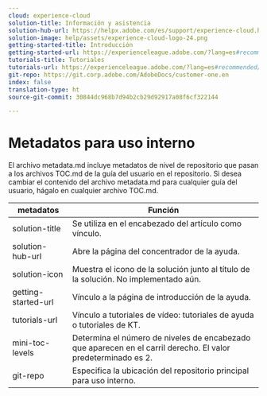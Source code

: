 ```yaml
---
cloud: experience-cloud
solution-title: Información y asistencia
solution-hub-url: https://helpx.adobe.com/es/support/experience-cloud.html
solution-image: help/assets/experience-cloud-logo-24.png
getting-started-title: Introducción
getting-started-url: https://experienceleague.adobe.com/?lang=es#recommended/solutions/analytics
tutorials-title: Tutoriales
tutorials-url: https://experienceleague.adobe.com/?lang=es#recommended/solutions/analytics
git-repo: https://git.corp.adobe.com/AdobeDocs/customer-one.en
index: false
translation-type: ht
source-git-commit: 30844dc968b7d94b2cb29d92917a08f6cf322144

---
```



# Metadatos para uso interno

El archivo metadata.md incluye metadatos de nivel de repositorio que pasan a los archivos TOC.md de la guía del usuario en el repositorio. Si desea cambiar el contenido del archivo metadata.md para cualquier guía del usuario, hágalo en cualquier archivo TOC.md.

| metadatos | Función |
|--- |--- |
| solution-title | Se utiliza en el encabezado del artículo como vínculo. |
| solution-hub-url | Abre la página del concentrador de la ayuda. |
| solution-icon | Muestra el icono de la solución junto al título de la solución. No implementado aún. |
| getting-started-url | Vínculo a la página de introducción de la ayuda. |
| tutorials-url | Vínculo a tutoriales de vídeo: tutoriales de ayuda o tutoriales de KT. |
| mini-toc-levels | Determina el número de niveles de encabezado que aparecen en el carril derecho. El valor predeterminado es 2. |
| git-repo | Especifica la ubicación del repositorio principal para uso interno. |
